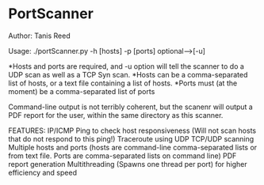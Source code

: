 # PortScanner
Author: Tanis Reed

Usage: ./portScanner.py -h [hosts] -p [ports] optional-->[-u] 

*Hosts and ports are required, and -u option will tell the scanner to do a UDP scan as well as a TCP Syn scan.
*Hosts can be a comma-separated list of hosts, or a text file containing a list of hosts.
*Ports must (at the moment) be a comma-separated list of ports

Command-line output is not terribly coherent, but the scanenr will output a PDF report for the user, within the same directory as this scanner.

FEATURES:
  IP/ICMP Ping to check host responsiveness (Will not scan hosts that do not respond to this ping!)
  Traceroute using UDP
  TCP/UDP scanning
  Multiple hosts and ports (hosts are command-line comma-separated lists or from text file. Ports are comma-separated lists on command line)
  PDF report generation
  Multithreading (Spawns one thread per port) for higher efficiency and speed
  
  

